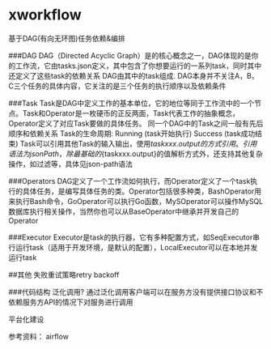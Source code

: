 # xworkflow

基于DAG(有向无环图)任务依赖&编排

###DAG
DAG（Directed Acyclic Graph）是的核心概念之一，DAG体现的是你的工作流，它由tasks.json定义，其中包含了你想要运行的一系列task，同时其中还定义了这些task的依赖关系
DAG由其中的task组成.
DAG本身并不关注A，B，C三个任务的具体内容，它关注的是三个任务的执行顺序以及依赖条件

###Task
Task是DAG中定义工作的基本单位，它的地位等同于工作流中的一个节点。Task和Operator是一枚硬币的正反两面，Task代表工作的抽象概念，Operator定义了对应Task要做的具体任务。 同一个DAG中的Task之间一般有先后顺序和依赖关系
Task的生命周期:
Running (task开始执行)
Success (task成功结束)
Task可以引用其他Task的输入输出，使用${taskxxx.output}的方式引用。引用语法为jsonPath，除最基础的${taskxxx.output}的值解析方式外，还支持其他复杂操作，如过滤等，具体见json-path语法

###Operators
DAG定义了一个工作流如何执行，而Operator定义了一个task执行的具体任务，是编写具体任务的类。Operator包括很多种类，BashOperator用来执行Bash命令，GoOperator可以执行Go函数，MySOperator可以操作MySQL数据库执行相关操作，当然你也可以从BaseOperator中继承并开发自己的Operator

###Executor
Executor是task的执行器，它有多种配置方式，如SeqExecutor串行运行task（适用于开发环境，是默认的配置），LocalExecutor可以在本地并发运行task 

##其他
失败重试策略retry backoff

###代码结构
泛化调用?
通过泛化调用客户端可以在服务方没有提供接口协议和不依赖服务方API的情况下对服务进行调用

平台化建设

参考资料：
airflow
